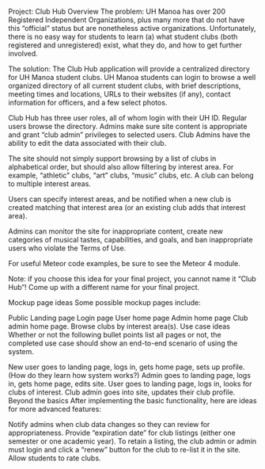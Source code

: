 Project: Club Hub
Overview
The problem: UH Manoa has over 200 Registered Independent Organizations, plus many more that do not have this “official” status but are nonetheless active organizations. Unfortunately, there is no easy way for students to learn (a) what student clubs (both registered and unregistered) exist, what they do, and how to get further involved.

The solution: The Club Hub application will provide a centralized directory for UH Manoa student clubs. UH Manoa students can login to browse a well organized directory of all current student clubs, with brief descriptions, meeting times and locations, URLs to their websites (if any), contact information for officers, and a few select photos.

Club Hub has three user roles, all of whom login with their UH ID. Regular users browse the directory. Admins make sure site content is appropriate and grant “club admin” privileges to selected users. Club Admins have the ability to edit the data associated with their club.

The site should not simply support browsing by a list of clubs in alphabetical order, but should also allow filtering by interest area. For example, “athletic” clubs, “art” clubs, “music” clubs, etc. A club can belong to multiple interest areas.

Users can specify interest areas, and be notified when a new club is created matching that interest area (or an existing club adds that interest area).

Admins can monitor the site for inappropriate content, create new categories of musical tastes, capabilities, and goals, and ban inappropriate users who violate the Terms of Use.

For useful Meteor code examples, be sure to see the Meteor 4 module.

Note: if you choose this idea for your final project, you cannot name it “Club Hub”! Come up with a different name for your final project.

Mockup page ideas
Some possible mockup pages include:

Public Landing page
Login page
User home page
Admin home page
Club admin home page.
Browse clubs by interest area(s).
Use case ideas
Whether or not the following bullet points list all pages or not, the completed use case should show an end-to-end scenario of using the system.

New user goes to landing page, logs in, gets home page, sets up profile. (How do they learn how system works?)
Admin goes to landing page, logs in, gets home page, edits site.
User goes to landing page, logs in, looks for clubs of interest.
Club admin goes into site, updates their club profile.
Beyond the basics
After implementing the basic functionality, here are ideas for more advanced features:

Notify admins when club data changes so they can review for appropriateness.
Provide “expiration date” for club listings (either one semester or one academic year). To retain a listing, the club admin or admin must login and click a “renew” button for the club to re-list it in the site.
Allow students to rate clubs.
